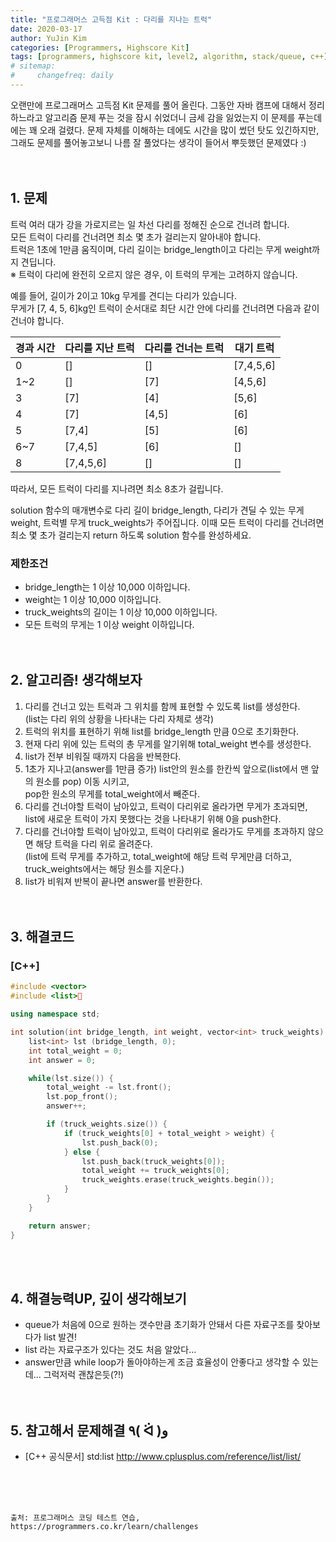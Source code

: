 ```yaml
---
title: "프로그래머스 고득점 Kit : 다리를 지나는 트럭"
date: 2020-03-17
author: YuJin Kim
categories: [Programmers, Highscore Kit]
tags: [programmers, highscore kit, level2, algorithm, stack/queue, c++]
# sitemap:
#     changefreq: daily
---
```


오랜만에 프로그래머스 고득점 Kit 문제를 풀어 올린다. 그동안 자바 캠프에 대해서 정리하느라고 알고리즘 문제 푸는 것을 잠시 쉬었더니 금세 감을 잃었는지 이 문제를 푸는데에는 꽤 오래 걸렸다. 문제 자체를 이해하는 데에도 시간을 많이 썼던 탓도 있긴하지만, 그래도 문제를 풀어놓고보니 나름 잘 풀었다는 생각이 들어서 뿌듯했던 문제였다 :)  
<br/>
<br/>

## 1. 문제

트럭 여러 대가 강을 가로지르는 일 차선 다리를 정해진 순으로 건너려 합니다.  
모든 트럭이 다리를 건너려면 최소 몇 초가 걸리는지 알아내야 합니다.  
트럭은 1초에 1만큼 움직이며, 다리 길이는 bridge_length이고 다리는 무게 weight까지 견딥니다.  
※ 트럭이 다리에 완전히 오르지 않은 경우, 이 트럭의 무게는 고려하지 않습니다.

예를 들어, 길이가 2이고 10kg 무게를 견디는 다리가 있습니다.  
무게가 [7, 4, 5, 6]kg인 트럭이 순서대로 최단 시간 안에 다리를 건너려면 다음과 같이 건너야 합니다.

| 경과 시간 | 다리를 지난 트럭 | 다리를 건너는 트럭 | 대기 트럭 |
| --------- | ---------------- | ------------------ | --------- |
| 0         | []               | []                 | [7,4,5,6] |
| 1~2       | []               | [7]                | [4,5,6]   |
| 3         | [7]              | [4]                | [5,6]     |
| 4         | [7]              | [4,5]              | [6]       |
| 5         | [7,4]            | [5]                | [6]       |
| 6~7       | [7,4,5]          | [6]                | []        |
| 8         | [7,4,5,6]        | []                 | []        |

따라서, 모든 트럭이 다리를 지나려면 최소 8초가 걸립니다.

solution 함수의 매개변수로 다리 길이 bridge_length, 다리가 견딜 수 있는 무게 weight, 트럭별 무게 truck_weights가 주어집니다. 이때 모든 트럭이 다리를 건너려면 최소 몇 초가 걸리는지 return 하도록 solution 함수를 완성하세요.

### 제한조건

- bridge_length는 1 이상 10,000 이하입니다.
- weight는 1 이상 10,000 이하입니다.
- truck_weights의 길이는 1 이상 10,000 이하입니다.
- 모든 트럭의 무게는 1 이상 weight 이하입니다.
  <br/><br/><br/>

## 2. 알고리즘! 생각해보자

1. 다리를 건너고 있는 트럭과 그 위치를 함께 표현할 수 있도록 list를 생성한다.  
   (list는 다리 위의 상황을 나타내는 다리 자체로 생각)
2. 트럭의 위치를 표현하기 위해 list를 bridge_length 만큼 0으로 초기화한다.
3. 현재 다리 위에 있는 트럭의 총 무게를 알기위해 total_weight 변수를 생성한다.
4. list가 전부 비워질 때까지 다음을 반복한다.
5. 1초가 지나고(answer를 1만큼 증가) list안의 원소를 한칸씩 앞으로(list에서 맨 앞의 원소를 pop) 이동 시키고,  
   pop한 원소의 무게를 total_weight에서 빼준다.
6. 다리를 건너야할 트럭이 남아있고, 트럭이 다리위로 올라가면 무게가 초과되면,  
   list에 새로운 트럭이 가지 못했다는 것을 나타내기 위해 0을 push한다.
7. 다리를 건너야할 트럭이 남아있고, 트럭이 다리위로 올라가도 무게를 초과하지 않으면 해당 트럭을 다리 위로 올려준다.  
   (list에 트럭 무게를 추가하고, total_weight에 해당 트럭 무게만큼 더하고, truck_weights에서는 해당 원소를 지운다.)
8. list가 비워져 반복이 끝나면 answer를 반환한다.  
   <br/><br/>

## 3. 해결코드

### [C++]

```c++
#include <vector>
#include <list>

using namespace std;

int solution(int bridge_length, int weight, vector<int> truck_weights) {
    list<int> lst (bridge_length, 0);
    int total_weight = 0;
    int answer = 0;

    while(lst.size()) {
        total_weight -= lst.front();
        lst.pop_front();
        answer++;

        if (truck_weights.size()) {
            if (truck_weights[0] + total_weight > weight) {
                lst.push_back(0);
            } else {
                lst.push_back(truck_weights[0]);
                total_weight += truck_weights[0];
                truck_weights.erase(truck_weights.begin());
            }
        }
    }

    return answer;
}
```

<br/><br/>

## 4. 해결능력UP, 깊이 생각해보기

- queue가 처음에 0으로 원하는 갯수만큼 초기화가 안돼서 다른 자료구조를 찾아보다가 list 발견!
- list 라는 자료구조가 있다는 것도 처음 알았다...
- answer만큼 while loop가 돌아야하는게 조금 효율성이 안좋다고 생각할 수 있는데... 그럭저럭 괜찮은듯(?!)
  <br/><br/><br/>

## 5. 참고해서 문제해결 ٩( ᐛ )و

- [C++ 공식문서] std:list <http://www.cplusplus.com/reference/list/list/>

<br/><br/><br/>

```
출처: 프로그래머스 코딩 테스트 연습, https://programmers.co.kr/learn/challenges
```
